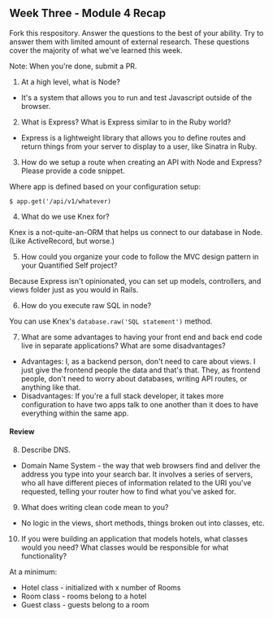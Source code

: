 ## Week Three - Module 4 Recap

Fork this respository. Answer the questions to the best of your ability. Try to answer them with limited amount of external research. These questions cover the majority of what we've learned this week. 

Note: When you're done, submit a PR. 

1. At a high level, what is Node?
* It's a system that allows you to run and test Javascript outside of the browser.  

2. What is Express? What is Express similar to in the Ruby world?
* Express is a lightweight library that allows you to define routes and return things from your server to display to a user, like Sinatra in Ruby.  

3. How do we setup a route when creating an API with Node and Express? Please provide a code snippet.

Where app is defined based on your configuration setup:  

`$ app.get('/api/v1/whatever)`

4. What do we use Knex for?  

Knex is a not-quite-an-ORM that helps us connect to our database in Node. (Like ActiveRecord, but worse.)  

5. How could you organize your code to follow the MVC design pattern in your Quantified Self project?  

Because Express isn't opinionated, you can set up models, controllers, and views folder just as you would in Rails.   

6. How do you execute raw SQL in node?  

You can use Knex's `database.raw('SQL statement')` method.  

7. What are some advantages to having your front end and back end code live in separate applications? What are some disadvantages?  

* Advantages: I, as a backend person, don't need to care about views. I just give the frontend people the data and that's that. They, as frontend people, don't need to worry about databases, writing API routes, or anything like that.
* Disadvantages: If you're a full stack developer, it takes more configuration to have two apps talk to one another than it does to have everything within the same app.

#### Review  

8. Describe DNS.  
* Domain Name System - the way that web browsers find and deliver the address you type into your search bar. It involves a series of servers, who all have different pieces of information related to the URI you've requested, telling your router how to find what you've asked for.

9. What does writing clean code mean to you?  
* No logic in the views, short methods, things broken out into classes, etc.

10. If you were building an application that models hotels, what classes would you need? What classes would be responsible for what functionality?  

At a minimum:

* Hotel class - initialized with x number of Rooms
* Room class - rooms belong to a hotel
* Guest class - guests belong to a room
